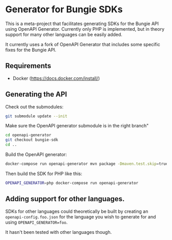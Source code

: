 # Generator for Bungie SDKs

This is a meta-project that facilitates generating SDKs for the Bungie API using OpenAPI Generator. Currently only PHP
is implemented, but in theory support for many other languages can be easily added.

It currently uses a fork of OpenAPI Generator that includes some specific fixes for the Bungie API.  

## Requirements

  - Docker (https://docs.docker.com/install/)

## Generating the API

Check out the submodules:

```bash
git submodule update --init
```

Make sure the OpenAPI generator submodule is in the right branch"

```bash
cd openapi-generator
git checkout bungie-sdk
cd ..
```

Build the OpenAPI generator:

```bash
docker-compose run openapi-generator mvn package -Dmaven.test.skip=true
```

Then build the SDK for PHP like this:

```bash
OPENAPI_GENERATOR=php docker-compose run openapi-generator
```

## Adding support for other languages.

SDKs for other languages could theoretically be built by creating an `openapi-config.foo.json` for the language you wish
to generate for and using `OPENAPI_GENERATOR=foo`.

It hasn't been tested with other languages though.
